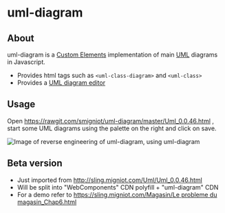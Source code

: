 # uml-diagram

## About

uml-diagram is a [Custom Elements](https://www.w3.org/TR/custom-elements/) implementation of main [UML](https://en.wikipedia.org/wiki/Unified_Modeling_Language) diagrams in Javascript.

* Provides html tags such as `<uml-class-diagram>` and `<uml-class>`
* Provides a [UML diagram editor](https://rawgit.com/smigniot/uml-diagram/master/Uml_0.0.46.html)

## Usage

Open https://rawgit.com/smigniot/uml-diagram/master/Uml_0.0.46.html ,
start some UML diagrams using the palette on the right and click on save.

![Image of reverse engineering of uml-diagram, using uml-diagram](https://rawgit.com/smigniot/uml-diagram/master/uml-diagrams-reversed.png)

## Beta version

* Just imported from http://sling.migniot.com/Uml/Uml_0.0.46.html
* Will be split into "WebComponents" CDN polyfill + "uml-diagram" CDN
* For a demo refer to [https://sling.migniot.com/Magasin/Le probleme du magasin_Chap6.html](https://sling.migniot.com/Magasin/Le%20probleme%20du%20magasin_Chap6.html)

